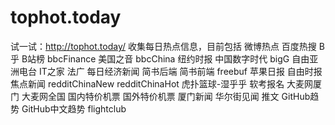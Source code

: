 # tophot.today
试一试：http://tophot.today/
收集每日热点信息，目前包括
微博热点
百度热搜
B乎
B站榜
bbcFinance
美国之音
bbcChina
纽约时报
中国数字时代
bigG
自由亚洲电台
IT之家
法广
每日经济新闻
简书后端
简书前端
freebuf
苹果日报
自由时报
焦点新闻
redditChinaNew
redditChinaHot
虎扑篮球-湿乎乎
软考报名
大麦网厦门
大麦网全国
国内特价机票
国外特价机票
厦门新闻
华尔街见闻
推文
GitHub趋势
GitHub中文趋势
flightclub
